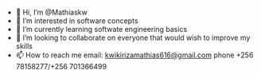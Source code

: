 - 👋 Hi, I’m @Mathiaskw
- 👀 I’m interested in software concepts
- 🌱 I’m currently learning softwate engineering basics
- 💞️ I’m looking to collaborate on everyone that would wish to improve my skills
- 📫 How to reach me email: kwikirizamathias616@gmail.com phone +256 78158277/+256 701366499

<!---
Mathiaskw/Mathiaskw is a ✨ special ✨ repository because its `README.md` (this file) appears on your GitHub profile.
You can click the Preview link to take a look at your changes.
--->
